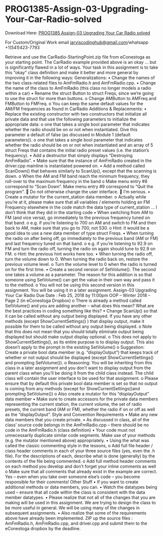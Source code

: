 # PROG1385-Assign-03-Upgrading-Your-Car-Radio-solved

Download Here: [PROG1385 Assign-03 Upgrading Your Car Radio solved](https://jarviscodinghub.com/assignment/assign-03-upgrading-your-car-radio-solution/)

For Custom/Original Work email jarviscodinghub@gmail.com/whatsapp +1(541)423-7793

Retrieve and use the CarRadio-StartingPoint.zip file from eConestoga as your starting point. The CarRadio example provided above is an okay … but is significantly flawed in a lot of ways. Your task in this assignment is to take this “okay” class definition and make it better and more general by improving it in the following ways: Generalizations: • Change the names of the two class-related files to AmFmRadio.h and AmFmRadio.cpp. • Change the name of the class to AmFmRadio (this class no longer models a radio within a car) • Rename the struct Button to struct Freqs, since we’re going to use the struct for more than buttons. o Change AMButton to AMFreq and FMButton to FMFreq. o You can keep the same default values for the AM/FM frequencies as found in CarRadio Additions & Replacements: • Replace the existing constructor with two constructors that initialize all private data and that use the following parameters to initialize the appropriate data: o one that takes a single bool parameter that indicates whether the radio should be on or not when instantiated. Give this parameter a default of false (as discussed in Module 1 (default parameters)). o one that takes a single bool parameter that indicates whether the radio should be on or not when instantiated and an array of 5 struct Freqs that contains the initial radio preset values (i.e. the station’s frequency). • Add a destructor that simply displays “Destroying AmFmRadio”. • Make sure that the instance of AmFmRadio created in the driver.cpp mainline is instantiated powered on. • Add a method called ScanDown() that behaves similarly to ScanUp(), except that the scanning is down. o When the AM and FM band reach the minimum frequency, they roll-over to the maximum frequency in the band o Make menu entry #8 correspond to “Scan Down”. Make menu entry #9 correspond to “Quit the program”.  Do not otherwise change the user interface.  I’m serious. • Create a mutator for the current_station data member. o Actually while you’re at it, please make sure that all variables / elements holding an FM Frequency elsewhere in the code match the data type of current_station … I don’t think that they did in the starting code • When switching from AM to FM (and vice versa), go immediately to the previous frequency tuned on that band. o e.g. if you’re listening to 700 on AM and switch to FM and then back to AM, make sure that you go to 700, not 530. o Hint: it would be a good idea to use a new data member of type struct Freqs. • When turning the radio on after being off, go immediately to the previous band (AM or FM) and last frequency tuned on that band. o e.g. if you’re listening to 92.9 on FM and turn the radio off, turning the radio on again should tune to 92.9 on FM. o Hint: the previous hint works here too. • When turning the radio off, turn the volume down to 0. When turning the radio back on, restore the previous volume level. o Turn the volume level to 0 when the radio is turned on for the first time. • Create a second version of SetVolume(). The second one takes a volume as a parameter. The reason for this addition is so that someone using SetVolume() can get the value in their own way and pass it to the method. o You will not be using this second version in this assignment. You will be using it in a later assignment.
Assign-03 Upgrading Your Car Radio
Due Date : Feb 25, 2018 by 11:00pm OOP – Winter 2018 – Page 2 (in eConestoga Dropbox)
o There is already a method called SetVolume() and you are adding another – what does this mean? What are the best practices in coding something like this? • Change ScanUp() so that it can be called without any output being displayed. If you have any other methods (except ShowCurrentSettings() ) that display output, make it possible for them to be called without any output being displayed. o Note that this does not mean that you should totally eliminate output being displayed but should make output display optional. o This does not apply to ShowCurrentSettings(), as its entire purpose is to display output. This also doesn’t apply to the prompt in the existing SetVolume() o Suggestion: Create a private bool data member (e.g. “displayOutput”) that keeps track of whether or not output should be displayed (except ShowCurrentSettings() and prompting SetVolume()). o Reasoning: You will be inheriting from this class in a later assignment and you don’t want to display output from the parent class when you’ll be doing it from the child class instead. The child class will contain the user interface to be used for that assignment. o Please ensure that by default this private bool data member is set so that no output is coming from any methods (except for ShowCurrentSettings()and prompting SetVolume()) o Also create a mutator for this “displayOutput” data member • Make sure to create accessors for the private data members representing the current station, the current volume, the set of radio presets, the current band (AM or FM), whether the radio if on or off as well as the “displayOutput”. Style and Convention Requirements • Make any new data members that you create private. • As discussed in class, all of the class’ source code belongs in the AmFmRadio.cpp – there should be no code in the AmFmRadio.h (class definition) • Your code must not unnecessarily duplicate similar code segments. Make use of your methods (e.g. the mutator mentioned above) appropriately. • Using the what was called the classic commenting style in the lessons, o Add full file header / class header comments in each of your three source files (yes, even the .h file). For the descriptions of each, describe what is done (generally) by the contents of the file being commented. o Add full method header comments on each method you develop and don’t forget your inline comments as well o Make sure that all comments that already exist in the example are correct. Yes – even when you take over someone else’s code – you become responsible for their comments! Other Stuff • If you want to create additional methods or data members, you can. • Watch the datatypes being used – ensure that all code within the class is consistent with the data member datatypes. • Please realize that not all of the changes that you are making will be used in this assignment. We are trying to design the class to be more useful in general. We will be using many of the changes in subsequent assignments. • Also realize that some of the requirements above have already been implemented.
ZIP up the source files : AmFmRadio.h, AmFmRadio.cpp, and driver.cpp and submit them to the eConestoga dropbox by the deadline.
